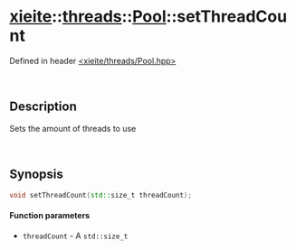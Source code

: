 # [xieite](../../xieite.md)\:\:[threads](../../threads.md)\:\:[Pool](../Pool.md)\:\:setThreadCount
Defined in header [<xieite/threads/Pool.hpp>](../../../include/xieite/threads/Pool.hpp)

&nbsp;

## Description
Sets the amount of threads to use

&nbsp;

## Synopsis
```cpp
void setThreadCount(std::size_t threadCount);
```
#### Function parameters
- `threadCount` - A `std::size_t`
